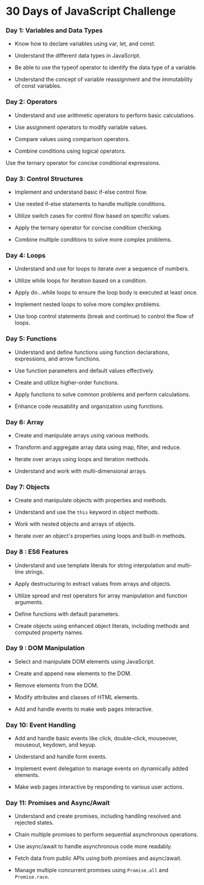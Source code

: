 # 30 Days of JavaScript Challenge
 
### Day 1: Variables and Data Types

- Know how to declare variables using var, let, and const. 

- Understand the different data types in JavaScript.

- Be able to use the typeof operator to identify the data type of a variable.

- Understand the concept of variable reassignment and the immutability of const variables.

### Day 2: Operators

- Understand and use arithmetic operators to perform basic calculations.

-  Use assignment operators to modify variable values.

- Compare values using comparison operators.

- Combine conditions using logical operators.

Use the ternary operator for concise conditional expressions.

### Day 3: Control Structures

- Implement and understand basic if-else control flow.

- Use nested if-else statements to handle multiple conditions.

- Utilize switch cases for control flow based on specific values.

- Apply the ternary operator for concise condition checking.

- Combine multiple conditions to solve more complex problems.

### Day 4: Loops

- Understand and use for loops to iterate over a sequence of numbers.

- Utilize while loops for iteration based on a condition.

- Apply do...while loops to ensure the loop body is executed at least once.

- Implement nested loops to solve more complex problems.

- Use loop control statements (break and continue) to control the flow of loops.

### Day 5: Functions

- Understand and define functions using function declarations, expressions, and arrow functions.

- Use function parameters and default values effectively.

- Create and utilize higher-order functions.

- Apply functions to solve common problems and perform calculations.

- Enhance code reusability and organization using functions.


### Day 6: Array

- Create and manipulate arrays using various methods.

- Transform and aggregate array data using map, filter, and reduce.

- Iterate over arrays using loops and iteration methods.

- Understand and work with multi-dimensional arrays.


### Day 7: Objects

- Create and manipulate objects with properties and methods. 

- Understand and use the ```this``` keyword in object methods.

- Work with nested objects and arrays of objects.

- Iterate over an object's properties using loops and built-in methods.


### Day 8 : ES6 Features

- Understand and use template literals for string interpolation and multi-line strings.

- Apply destructuring to extract values from arrays and objects.
- Utilize spread and rest operators for array manipulation and function arguments.

- Define functions with default parameters.

- Create objects using enhanced object literals, including methods and computed property names.


### Day 9 : DOM Manipulation

- Select and manipulate DOM elements using JavaScript.

- Create and append new elements to the DOM.
- Remove elements from the DOM.

- Modify attributes and classes of HTML elements.

- Add and handle events to make web pages interactive.


### Day 10: Event Handling

- Add and handle basic events like click, double-click, mouseover, mouseout, keydown, and keyup.

- Understand and handle form events.

- Implement event delegation to manage events on dynamically added elements.

- Make web pages interactive by responding to various user actions.


### Day 11: Promises and Async/Await

- Understand and create promises, including handling resolved and rejected states.

- Chain multiple promises to perform sequential asynchronous operations.

- Use async/await to handle asynchronous code more readably.

- Fetch data from public APIs using both promises and async/await.

- Manage multiple concurrent promises using `Promise.all` and `Promise.race`.